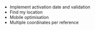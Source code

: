 - Implement activation date and validation
- Find my location
- Mobile optimisation
- Multiple coordinates per reference